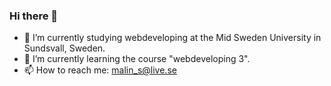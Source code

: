 ### Hi there 👋

<!-- **malinsvensson98/malinsvensson98** is a ✨ _special_ ✨ repository because its `README.md` (this file) appears on your GitHub profile.-->

- 🔭 I’m currently studying webdeveloping at the Mid Sweden University in Sundsvall, Sweden.
- 🌱 I’m currently learning the course "webdeveloping 3". 
- 📫 How to reach me: malin_s@live.se 

